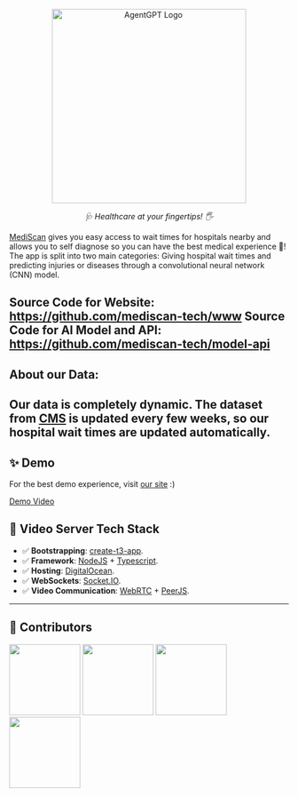 
<p align="center">
  <img src="https://i.imgur.com/5LJxBt4.pngg" height="350" alt="AgentGPT Logo"/>
</p>
<p align="center">
  <em>🩺 Healthcare at your fingertips! 🖐   </em>
</p>

[MediScan](https://mediscan.tech) gives you easy access to wait times for hospitals nearby and allows you to self diagnose so you can have the best medical experience 🚀!
The app is split into two main categories: Giving hospital wait times and predicting injuries or diseases through a convolutional neural network (CNN) model.

Source Code for Website: https://github.com/mediscan-tech/www
Source Code for AI Model and API: https://github.com/mediscan-tech/model-api
---
## About our Data:
Our data is completely dynamic. The dataset from [CMS](https://data.cms.gov/) is updated every few weeks, so our hospital wait times are updated automatically.
---
## ✨ Demo
For the best demo experience, visit [our site](https://mediscan.care) :)

[Demo Video](https://www.youtube.com/watch?v=ANMwVpiqOHk)

## 🎥 Video Server Tech Stack
- ✅ **Bootstrapping**: [create-t3-app](https://create.t3.gg).
- ✅ **Framework**: [NodeJS](https://nodejs.org/en) + [Typescript](https://www.typescriptlang.org/).
- ✅ **Hosting**: [DigitalOcean](https://www.digitalocean.com/).
- ✅ **WebSockets**: [Socket.IO](https://socket.io/).
- ✅ **Video Communication**: [WebRTC](https://webrtc.org/) + [PeerJS](https://peerjs.com/).

---
## 🙌 Contributors 
<a href="https://github.com/navincodesalot"><img height="128" src="https://avatars.githubusercontent.com/u/67123306?v=4"/></a>
<a href="https://github.com/Richp16"> <img height="128" src="https://avatars.githubusercontent.com/u/67066931?v=4"/></a>
<a href="https://github.com/Viverino1"><img height="128" src="https://avatars.githubusercontent.com/u/82279322?v=4"></a>
<a href="https://github.com/RishiMadhavan-ui"><img height="128" src="https://avatars.githubusercontent.com/u/86448548?v=4"></a>